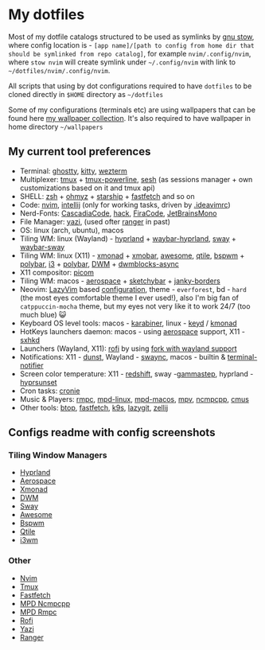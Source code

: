 # My dotfiles

Most of my dotfile catalogs structured to be used as symlinks by [gnu stow](https://www.gnu.org/software/stow/), where config location is - `[app name]/[path to config from home dir that should be symlinked from repo catalog]`, for example `nvim/.config/nvim`,
where `stow nvim` will create symlink under `~/.config/nvim` with link to
`~/dotfiles/nvim/.config/nvim`.

All scripts that using by dot configurations required to have `dotfiles` to be cloned directly in `$HOME` directory as `~/dotfiles`

Some of my configurations (terminals etc) are using wallpapers that can be found here [my wallpaper collection](https://gitlab.com/Serhii.Dudar1/wallpapers).
It's also required to have wallpaper in home directory `~/wallpapers`

## My current tool preferences

- Terminal: [ghostty](ghostty/.config/ghostty), [kitty](kitty/.config/kitty), [wezterm](wezterm/.config/wezterm)
- Multiplexer: [tmux](tmux) + [tmux-powerline](tmux-powerline/.config/tmux-powerline), [sesh](https://github.com/joshmedeski/sesh) (as sessions manager + own customizations based on it and tmux api)
- SHELL: [zsh](zsh) + [ohmyz](https://ohmyz.sh/) + [starship](starship/.config/starship.toml) + [fastfetch](fastfetch/.config/fastfetch) and so on
- Code: [nvim](nvim/.config/nvim), [intellij](idea/.ideavimrc) (only for working tasks, driven by [.ideavimrc](idea/.ideavimrc))
- Nerd-Fonts: [CascadiaCode](https://www.programmingfonts.org/#cascadia-code), [hack](https://www.programmingfonts.org/#hack), [FiraCode](https://www.programmingfonts.org/#firacode), [JetBrainsMono](https://www.programmingfonts.org/#jetbrainsmono)
- File Manager: [yazi](yazi/.config/yazi), (used ofter [ranger](ranger/.config/ranger) in past)
- OS: linux (arch, ubuntu), macos
- Tiling WM: linux (Wayland) - [hyprland](hyprland) + [waybar-hyprland](waybar/.config/waybar/hyprland-config.jsonc), [sway](sway/.config/sway) + [waybar-sway](waybar/.config/waybar/sway-config.jsonc)
- Tiling WM: linux (X11) - [xmonad](xmonad/.config/xmonad) + [xmobar](xmobar/.config/xmobar), [awesome](awesome/.config/awesome), [qtile](qtile/.config/qtile), [bspwm](bspwm/.config/bspwm) + [polybar](polybar/.config/polybar), [i3](i3/.config/i3) + [polybar](polybar/.config/polybar), [DWM](https://github.com/sergii-dudar/my-dwm) + [dwmblocks-async](suckless/dwmblocks-async)
- X11 compositor: [picom](picom/.config/picom)
- Tiling WM: macos - [aerospace](aerospace/.config/aerospace) + [sketchybar](sketchybar/.config/sketchybar) + [janky-borders](janky-borders/.config/borders)
- Neovim: [LazyVim](https://www.lazyvim.org/) based [configuration](nvim/.config/nvim), theme - `everforest`, bd - `hard` (the most eyes comfortable theme I ever used!), also I'm big fan of `catppuccin-mocha` theme, but my eyes not very like it to work 24/7 (too much blue) 😺
- Keyboard OS level tools: macos - [karabiner](karabiner/.config/karabiner), linux - [keyd](nonhome/keyd) / [kmonad](nonhome/kmonad)
- HotKeys launchers daemon: macos - using [aerospace](aerospace/.config/aerospace) support, X11 - [sxhkd](sxhkd/.config/sxhkd)
- Launchers (Wayland, X11): [rofi](rofi/.config/rofi) by using [fork with wayland support](https://github.com/in0ni/rofi-wayland)
- Notifications: X11 - [dunst](dunst/.config/dunst), Wayland - [swaync](swaync/.config/swaync), macos - builtin & [terminal-notifier](https://github.com/julienXX/terminal-notifier)
- Screen color temperature: X11 - [redshift](redshift/.config/redshift), sway -[gammastep](gammastep/.config/gammastep), hyprland - [hyprsunset](hyprland/hypr/scripts/hyprsunset.runner)
- Cron tasks: [cronie](cron)
- Music & Players: [rmpc](mpd-config/rmpc), [mpd-linux](mpd-config/mpd), [mpd-macos](mpd-config/mpd-osx), [mpv](mpv/.config/mpv), [ncmpcpp](mpd-config/ncmpcpp), [cmus](cmus/.config/cmus)
- Other tools: [btop](btop/.config/btop), [fastfetch](fastfetch/.config/fastfetch), [k9s](k9s/.config/k9s), [lazygit](lazygit/.config/lazygit), [zellij](zellij/.config/zellij)

## Configs readme with config screenshots

### Tiling Window Managers

- [Hyprland](hyprland/README.md)
- [Aerospace](aerospace/.config/aerospace/README.md)
- [Xmonad](xmonad/.config/xmonad/README.md)
- [DWM](suckless/DWM_README.md)
- [Sway](sway/.config/sway/README.md)
- [Awesome](awesome/.config/awesome/README.md)
- [Bspwm](bspwm/.config/bspwm/README.md)
- [Qtile](qtile/.config/qtile/README.md)
- [i3wm](i3/.config/i3/README.md)

### Other

- [Nvim](nvim/.config/nvim/README.md)
- [Tmux](tmux/README.md)
- [Fastfetch](fastfetch/.config/fastfetch/README.md)
- [MPD Ncmpcpp](mpd-config/ncmpcpp/README.md)
- [MPD Rmpc](mpd-config/rmpc/README.md)
- [Rofi](rofi/.config/rofi/README.md)
- [Yazi](yazi/.config/yazi/README.md)
- [Ranger](ranger/.config/ranger/README.md)
